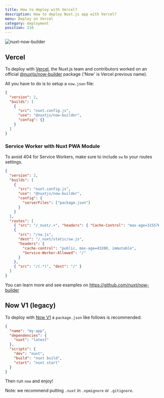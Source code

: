 ```yaml
---
title: How to deploy with Vercel?
description: How to deploy Nuxt.js app with Vercel?
menu: Deploy on Vercel
category: deployment
position: 210
---
```


![nuxt-now-builder](https://user-images.githubusercontent.com/904724/61308402-7a752d00-a7f0-11e9-9502-23731ccd00fd.png)

## Vercel

To deploy with [Vercel](https://vercel.com), the Nuxt.js team and contributors worked on an official [@nuxtjs/now-builder](https://github.com/nuxt/now-builder) package ('Now' is Vercel previous name).

All you have to do is to setup a `now.json` file:

```json
{
  "version": 2,
  "builds": [
    {
      "src": "nuxt.config.js",
      "use": "@nuxtjs/now-builder",
      "config": {}
    }
  ]
}
```

### Service Worker with Nuxt PWA Module

To avoid 404 for Service Workers, make sure to include `sw` to your routes settings.

```json
{
  "version": 2,
  "builds": [
    {
      "src": "nuxt.config.js",
      "use": "@nuxtjs/now-builder",
      "config": {
        "serverFiles": ["package.json"]
      }
    }
  ],
  "routes": [
    { "src": "/_nuxt/.+", "headers": { "Cache-Control": "max-age=31557600" } },
    {
      "src": "/sw.js",
      "dest": "/_nuxt/static/sw.js",
      "headers": {
        "cache-control": "public, max-age=43200, immutable",
        "Service-Worker-Allowed": "/"
      }
    },
    { "src": "/(.*)", "dest": "/" }
  ]
}
```

You can learn more and see examples on https://github.com/nuxt/now-builder

## Now V1 (legacy)

To deploy with [Now V1](https://zeit.co/now) a `package.json` like follows is recommended:

```json
{
  "name": "my-app",
  "dependencies": {
    "nuxt": "latest"
  },
  "scripts": {
    "dev": "nuxt",
    "build": "nuxt build",
    "start": "nuxt start"
  }
}
```

Then run `now` and enjoy!

Note: we recommend putting `.nuxt` in `.npmignore` or `.gitignore`.
